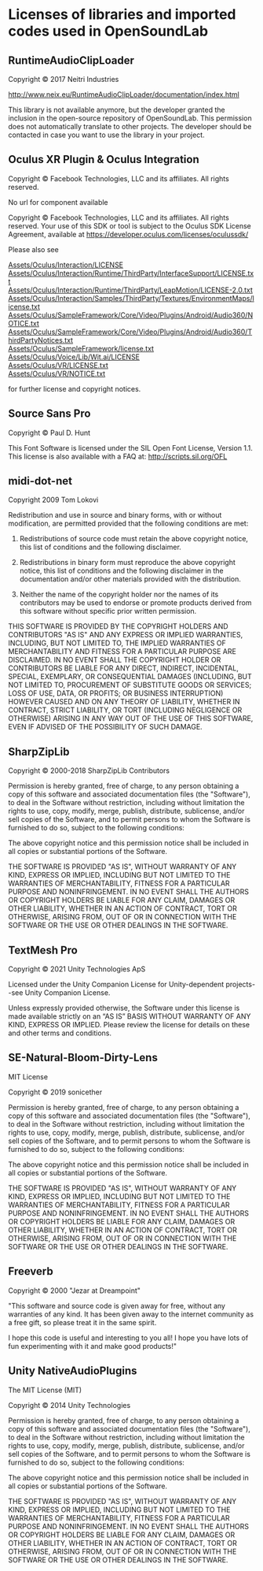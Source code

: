 # Licenses of libraries and imported codes used in OpenSoundLab


## RuntimeAudioClipLoader

Copyright © 2017 Neitri Industries

http://www.neix.eu/RuntimeAudioClipLoader/documentation/index.html

This library is not available anymore, but the developer granted the inclusion in the open-source repository of OpenSoundLab. This permission does not automatically translate to other projects. The developer should be contacted in case you want to use the library in your project.


## Oculus XR Plugin & Oculus Integration

Copyright © Facebook Technologies, LLC and its affiliates. All rights reserved.

No url for component available

Copyright © Facebook Technologies, LLC and its affiliates. All rights reserved. Your use of this SDK or tool is subject to the Oculus SDK License Agreement, available at https://developer.oculus.com/licenses/oculussdk/

Please also see 

[Assets/Oculus/Interaction/LICENSE](Assets/Oculus/Interaction/LICENSE)  
[Assets/Oculus/Interaction/Runtime/ThirdParty/InterfaceSupport/LICENSE.txt](Assets/Oculus/Interaction/Runtime/ThirdParty/InterfaceSupport/LICENSE.txt)  
[Assets/Oculus/Interaction/Runtime/ThirdParty/LeapMotion/LICENSE-2.0.txt](Assets/Oculus/Interaction/Runtime/ThirdParty/LeapMotion/LICENSE-2.0.txt)  
[Assets/Oculus/Interaction/Samples/ThirdParty/Textures/EnvironmentMaps/license.txt](Assets/Oculus/Interaction/Samples/ThirdParty/Textures/EnvironmentMaps/license.txt)  
[Assets/Oculus/SampleFramework/Core/Video/Plugins/Android/Audio360/NOTICE.txt](Assets/Oculus/SampleFramework/Core/Video/Plugins/Android/Audio360/NOTICE.txt)  
[Assets/Oculus/SampleFramework/Core/Video/Plugins/Android/Audio360/ThirdPartyNotices.txt](Assets/Oculus/SampleFramework/Core/Video/Plugins/Android/Audio360/ThirdPartyNotices.txt)  
[Assets/Oculus/SampleFramework/license.txt](Assets/Oculus/SampleFramework/license.txt)  
[Assets/Oculus/Voice/Lib/Wit.ai/LICENSE](Assets/Oculus/Voice/Lib/Wit.ai/LICENSE)  
[Assets/Oculus/VR/LICENSE.txt](Assets/Oculus/VR/LICENSE.txt)  
[Assets/Oculus/VR/NOTICE.txt](Assets/Oculus/VR/NOTICE.txt)  

for further license and copyright notices.


## Source Sans Pro

Copyright © Paul D. Hunt

This Font Software is licensed under the SIL Open Font License, Version 1.1.
This license is also available with a FAQ at: http://scripts.sil.org/OFL


## midi-dot-net

Copyright 2009 Tom Lokovi

Redistribution and use in source and binary forms, with or without modification, are permitted provided that the following conditions are met:

1. Redistributions of source code must retain the above copyright notice, this list of conditions and the following disclaimer.

2. Redistributions in binary form must reproduce the above copyright notice, this list of conditions and the following disclaimer in the documentation and/or other materials provided with the distribution.

3. Neither the name of the copyright holder nor the names of its contributors may be used to endorse or promote products derived from this software without specific prior written permission.

THIS SOFTWARE IS PROVIDED BY THE COPYRIGHT HOLDERS AND CONTRIBUTORS "AS IS" AND ANY EXPRESS OR IMPLIED WARRANTIES, INCLUDING, BUT NOT LIMITED TO, THE IMPLIED WARRANTIES OF MERCHANTABILITY AND FITNESS FOR A PARTICULAR PURPOSE ARE DISCLAIMED. IN NO EVENT SHALL THE COPYRIGHT HOLDER OR CONTRIBUTORS BE LIABLE FOR ANY DIRECT, INDIRECT, INCIDENTAL, SPECIAL, EXEMPLARY, OR CONSEQUENTIAL DAMAGES (INCLUDING, BUT NOT LIMITED TO, PROCUREMENT OF SUBSTITUTE GOODS OR SERVICES; LOSS OF USE, DATA, OR PROFITS; OR BUSINESS INTERRUPTION) HOWEVER CAUSED AND ON ANY THEORY OF LIABILITY, WHETHER IN CONTRACT, STRICT LIABILITY, OR TORT (INCLUDING NEGLIGENCE OR OTHERWISE) ARISING IN ANY WAY OUT OF THE USE OF THIS SOFTWARE, EVEN IF ADVISED OF THE POSSIBILITY OF SUCH DAMAGE.


## SharpZipLib

Copyright © 2000-2018 SharpZipLib Contributors

Permission is hereby granted, free of charge, to any person obtaining a copy of this
software and associated documentation files (the "Software"), to deal in the Software
without restriction, including without limitation the rights to use, copy, modify, merge,
publish, distribute, sublicense, and/or sell copies of the Software, and to permit persons
to whom the Software is furnished to do so, subject to the following conditions:

The above copyright notice and this permission notice shall be included in all copies or
substantial portions of the Software.

THE SOFTWARE IS PROVIDED "AS IS", WITHOUT WARRANTY OF ANY KIND, EXPRESS OR IMPLIED,
INCLUDING BUT NOT LIMITED TO THE WARRANTIES OF MERCHANTABILITY, FITNESS FOR A PARTICULAR
PURPOSE AND NONINFRINGEMENT. IN NO EVENT SHALL THE AUTHORS OR COPYRIGHT HOLDERS BE LIABLE
FOR ANY CLAIM, DAMAGES OR OTHER LIABILITY, WHETHER IN AN ACTION OF CONTRACT, TORT OR
OTHERWISE, ARISING FROM, OUT OF OR IN CONNECTION WITH THE SOFTWARE OR THE USE OR OTHER
DEALINGS IN THE SOFTWARE.


## TextMesh Pro
Copyright © 2021 Unity Technologies ApS

Licensed under the Unity Companion License for Unity-dependent projects--see Unity Companion License.

Unless expressly provided otherwise, the Software under this license is made available strictly on an “AS IS” BASIS WITHOUT WARRANTY OF ANY KIND, EXPRESS OR IMPLIED. Please review the license for details on these and other terms and conditions.


## SE-Natural-Bloom-Dirty-Lens
MIT License

Copyright © 2019 sonicether

Permission is hereby granted, free of charge, to any person obtaining a copy
of this software and associated documentation files (the "Software"), to deal
in the Software without restriction, including without limitation the rights
to use, copy, modify, merge, publish, distribute, sublicense, and/or sell
copies of the Software, and to permit persons to whom the Software is
furnished to do so, subject to the following conditions:

The above copyright notice and this permission notice shall be included in all
copies or substantial portions of the Software.

THE SOFTWARE IS PROVIDED "AS IS", WITHOUT WARRANTY OF ANY KIND, EXPRESS OR
IMPLIED, INCLUDING BUT NOT LIMITED TO THE WARRANTIES OF MERCHANTABILITY,
FITNESS FOR A PARTICULAR PURPOSE AND NONINFRINGEMENT. IN NO EVENT SHALL THE
AUTHORS OR COPYRIGHT HOLDERS BE LIABLE FOR ANY CLAIM, DAMAGES OR OTHER
LIABILITY, WHETHER IN AN ACTION OF CONTRACT, TORT OR OTHERWISE, ARISING FROM,
OUT OF OR IN CONNECTION WITH THE SOFTWARE OR THE USE OR OTHER DEALINGS IN THE
SOFTWARE.



## Freeverb
Copyright © 2000 "Jezar at Dreampoint"

"This software and source code is given away for free, without any warranties of any kind. It has been given away to the internet community as a free gift, so please treat it in the same spirit.

I hope this code is useful and interesting to you all!
I hope you have lots of fun experimenting with it and make good products!"


## Unity NativeAudioPlugins
The MIT License (MIT)

Copyright © 2014 Unity Technologies

Permission is hereby granted, free of charge, to any person obtaining a copy
of this software and associated documentation files (the "Software"), to deal
in the Software without restriction, including without limitation the rights
to use, copy, modify, merge, publish, distribute, sublicense, and/or sell
copies of the Software, and to permit persons to whom the Software is
furnished to do so, subject to the following conditions:

The above copyright notice and this permission notice shall be included in
all copies or substantial portions of the Software.

THE SOFTWARE IS PROVIDED "AS IS", WITHOUT WARRANTY OF ANY KIND, EXPRESS OR
IMPLIED, INCLUDING BUT NOT LIMITED TO THE WARRANTIES OF MERCHANTABILITY,
FITNESS FOR A PARTICULAR PURPOSE AND NONINFRINGEMENT. IN NO EVENT SHALL THE
AUTHORS OR COPYRIGHT HOLDERS BE LIABLE FOR ANY CLAIM, DAMAGES OR OTHER
LIABILITY, WHETHER IN AN ACTION OF CONTRACT, TORT OR OTHERWISE, ARISING FROM,
OUT OF OR IN CONNECTION WITH THE SOFTWARE OR THE USE OR OTHER DEALINGS IN
THE SOFTWARE.

